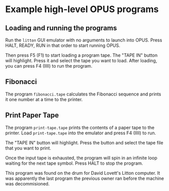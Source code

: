 Example high-level OPUS programs
================================

## Loading and running the programs

Run the `litton` GUI emulator with no arguments to launch into OPUS.
Press HALT, READY, RUN in that order to start running OPUS.

Then press F5 (F1) to start loading a program tape.  The "TAPE IN"
button will highlight.  Press it and select the tape you want to load.
After loading, you can press F4 (IIII) to run the program.

## Fibonacci

The program `fibonacci.tape` calculates the Fibonacci sequence and
prints it one number at a time to the printer.

## Print Paper Tape

The program `print-tape.tape` prints the contents of a paper tape to the
printer.  Load `print-tape.tape` into the emulator and press F4 (IIII) to run.

The "TAPE IN" button will highlight.  Press the button and select the
tape file that you want to print.

Once the input tape is exhausted, the program will spin in an infinite loop
waiting for the next tape symbol.  Press HALT to stop the program.

This program was found on the drum for David Lovett's Litton computer.
It was apparently the last program the previous owner ran before the
machine was decommisioned.
